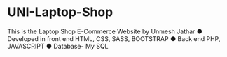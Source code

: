 # UNI-Laptop-Shop
This is the Laptop Shop E-Commerce Website by Unmesh Jathar 
● Developed in front end HTML, CSS, SASS, BOOTSTRAP
● Back end PHP, JAVASCRIPT
● Database- My SQL
